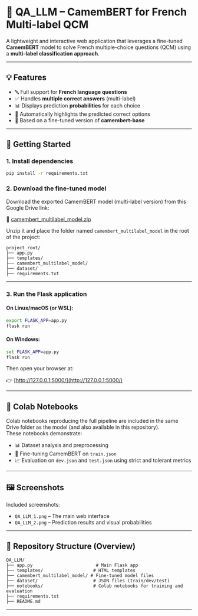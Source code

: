 # 🧠 QA_LLM – CamemBERT for French Multi-label QCM

A lightweight and interactive web application that leverages a fine-tuned **CamemBERT** model to solve French multiple-choice questions (QCM) using a **multi-label classification approach**.

---

## 💡 Features

- 🔤 Full support for **French language questions**
- ✅ Handles **multiple correct answers** (multi-label)
- 📊 Displays prediction **probabilities** for each choice
- 🎯 Automatically highlights the predicted correct options
- 🧪 Based on a fine-tuned version of **camembert-base**

---

## 🚀 Getting Started

### 1. Install dependencies

```bash
pip install -r requirements.txt
```

### 2. Download the fine-tuned model

Download the exported CamemBERT model (multi-label version) from this Google Drive link:

🔗 [camembert_multilabel_model.zip](https://drive.google.com/file/d/1_fEFhry3Z3RmI_1j8zhxsH3-YBlifF6-/view?usp=sharing)

Unzip it and place the folder named `camembert_multilabel_model` in the root of the project:

```
project_root/
├── app.py
├── templates/
├── camembert_multilabel_model/
├── dataset/
├── requirements.txt
```

---

### 3. Run the Flask application

#### On Linux/macOS (or WSL):

```bash
export FLASK_APP=app.py
flask run
```

#### On Windows:

```cmd
set FLASK_APP=app.py
flask run
```

Then open your browser at:

👉 [http://127.0.0.1:5000/](http://127.0.0.1:5000/)

---

## 📓 Colab Notebooks

Colab notebooks reproducing the full pipeline are included in the same Drive folder as the model (and also available in this repository).  
These notebooks demonstrate:

- 📊 Dataset analysis and preprocessing
- 🧠 Fine-tuning CamemBERT on `train.json`
- 📈 Evaluation on `dev.json` and `test.json` using strict and tolerant metrics

---

## 🖼️ Screenshots

Included screenshots:
- `QA_LLM_1.png` – The main web interface
- `QA_LLM_2.png` – Prediction results and visual probabilities

---

## 📁 Repository Structure (Overview)

```
QA_LLM/
├── app.py                        # Main Flask app
├── templates/                   # HTML templates
├── camembert_multilabel_model/ # Fine-tuned model files
├── dataset/                     # JSON files (train/dev/test)
├── notebooks/                   # Colab notebooks for training and evaluation
├── requirements.txt
├── README.md
```

---
